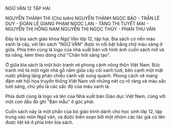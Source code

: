 NGỮ VĂN 12
TẬP HAI

NGUYỄN THÀNH THI (Chủ biên)
NGUYỄN THÀNH NGỌC BẢO - TRẦN LÊ DUY - ĐOÀN LÊ GIANG
PHẠM NGỌC LAN - TĂNG THỊ TUYẾT MAI - NGUYỄN THỊ HỒNG NAM
NGUYỄN THỊ NGỌC THỦY - PHAN THU VÂN

Đây là bìa sách giáo khoa Ngữ Văn lớp 12, tập hai. Bìa sách có nền màu xanh lá cây, với tên sách "NGỮ VĂN" được in nổi bật bằng chữ màu vàng ở giữa. Phía trên cùng là logo của nhà xuất bản với hình ảnh cuốn sách mở và tia nắng, kèm theo dòng chữ "Chân trời sáng tạo".

Ở giữa bìa sách là một bức tranh vẽ phong cảnh nông thôn Việt Nam. Bức tranh mô tả một ngôi nhà gỗ nằm giữa cây cối xanh tươi, bên cạnh một mặt nước phẳng lặng phản chiếu cảnh vật xung quanh. Phong cách vẽ mang đậm nét hội họa truyền thống Việt Nam với những nét cọ rõ ràng và màu sắc tươi sáng, chủ yếu là các sắc độ của màu xanh lá.

Phía dưới cùng là logo và tên của Nhà xuất bản Giáo dục Việt Nam, cùng với một con dấu đỏ ghi "Bản mẫu" ở góc phải.

Cuốn sách này là một phần của bộ giáo trình dành cho học sinh lớp 12, tập trung vào môn Ngữ văn, và được biên soạn bởi một nhóm các tác giả có tên được liệt kê ở phía trên bìa sách.